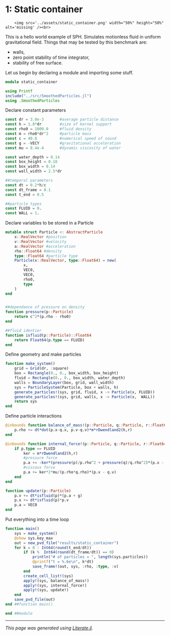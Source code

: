 # 1: Static container

```@raw html
	<img src='../assets/static_container.png' width="50%" height="50%" alt='missing' /><br>
```

This is a hello world example of SPH.
Simulates motionless fluid in uniform gravitational field.
Things that may be tested by this benchmark are:
* walls,
* zero point stability of time integrator,
* stability of free surface.

Let us begin by declaring a module and importing some stuff.

````julia
module static_container

using Printf
include("../src/SmoothedParticles.jl")
using .SmoothedParticles
````

Declare constant parameters

````julia
const dr = 3.0e-3       #average particle distance
const h = 1.8*dr        #size of kernel support
const rho0 = 1000.0     #fluid density
const m = rho0*dr^2     #particle mass
const c = 40.0          #numerical speed of sound
const g = -VECY         #gravitational acceleration
const mu = 8.4e-4       #dynamic viscosity of water

const water_depth = 0.14
const box_height = 0.18
const box_width = 0.14
const wall_width = 2.5*dr

##temporal parameters
const dt = 0.2*h/c
const dt_frame = 0.1
const t_end = 0.5

##particle types
const FLUID = 0.
const WALL = 1.
````

Declare variables to be stored in a Particle

````julia
mutable struct Particle <: AbstractParticle
	x::RealVector #position
	v::RealVector #velocity
	a::RealVector #acceleration
	rho::Float64 #density
	type::Float64 #particle type
	Particle(x::RealVector, type::Float64) = new(
		x,
		VEC0,
		VEC0,
		rho0,
		type
	)
end


##dependance of pressure on density
function pressure(p::Particle)
	return c^2*(p.rho - rho0)
end

##fluid identier
function isfluid(p::Particle)::Float64
	return Float64(p.type == FLUID)
end
````

Define geometry and make particles

````julia
function make_system()
	grid = Grid(dr, :square)
	box = Rectangle(0., 0., box_width, box_height)
	fluid = Rectangle(0., 0., box_width, water_depth)
	walls = BoundaryLayer(box, grid, wall_width)
	sys = ParticleSystem(Particle, box + walls, h)
	generate_particles!(sys, grid, fluid, x -> Particle(x, FLUID))
	generate_particles!(sys, grid, walls, x -> Particle(x,  WALL))
	return sys
end
````

Define particle interactions

````julia
@inbounds function balance_of_mass!(p::Particle, q::Particle, r::Float64)
	p.rho += dt*dot(p.x-q.x, p.v-q.v)*m*rDwendland2(h,r)
end

@inbounds function internal_force!(p::Particle, q::Particle, r::Float64)
	if p.type == FLUID
		ker = m*rDwendland2(h,r)
		#pressure force
		p.a += -ker*(pressure(p)/p.rho^2 + pressure(q)/q.rho^2)*(p.x - q.x)
		#viscous force
		p.a += ker*2*mu/(p.rho*q.rho)*(p.v - q.v)
	end
end

function update!(p::Particle)
	p.v += dt*isfluid(p)*(p.a + g)
	p.x += dt*isfluid(p)*p.v
	p.a = VEC0
end
````

Put everything into a time loop

````julia
function main()
	sys = make_system()
	@show sys.key_max
	out = new_pvd_file("results/static_container")
	for k = 0 : Int64(round(t_end/dt))
		if (k %  Int64(round(dt_frame/dt)) == 0)
			println("# of particles = ", length(sys.particles))
			@printf("t = %.6e\n", k*dt)
			save_frame!(out, sys, :rho, :type, :v)
		end
		create_cell_list!(sys)
		apply!(sys, balance_of_mass!)
		apply!(sys, internal_force!)
		apply!(sys, update!)
	end
	save_pvd_file(out)
end ##function main()

end ##module
````

---

*This page was generated using [Literate.jl](https://github.com/fredrikekre/Literate.jl).*

